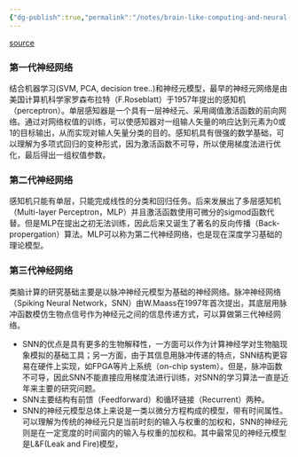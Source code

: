 ```yaml
---
{"dg-publish":true,"permalink":"/notes/brain-like-computing-and-neural-network-history/"}
---
```


[source](https://zhuanlan.zhihu.com/p/35416350?utm_source=pocket_mylist)
### 第一代神经网络
结合机器学习(SVM, PCA, decision tree..)和神经元模型，最早的神经元网络是由美国计算机科学家罗森布拉特（F.Roseblatt）于1957年提出的感知机（perceptron）。单层感知器是一个具有一层神经元、采用阈值激活函数的前向网络。通过对网络权值的训练，可以使感知器对一组输人矢量的响应达到元素为0或1的目标输出，从而实现对输人矢量分类的目的。感知机具有很强的数学基础，可以理解为多项式回归的变种形式，因为激活函数不可导，所以使用梯度法进行优化，最后得出一组权值参数。
### 第二代神经网络
感知机只能有单层，只能完成线性的分类和回归任务。后来发展出了多层感知机（Multi-layer Perceptron，MLP）并且激活函数使用可微分的sigmod函数代替。但是MLP在提出之初无法训练，因此后来又诞生了著名的反向传播（Back-propergation）算法。MLP可以称为第二代神经网络，也是现在深度学习基础的理论模型。
### 第三代神经网络
类脑计算的研究基础主要是以脉冲神经元模型为基础的神经网络。脉冲神经网络（Spiking Neural Network，SNN）由W.Maass在1997年首次提出，其底层用脉冲函数模仿生物点信号作为神经元之间的信息传递方式，可以算做第三代神经网络。
- SNN的优点是具有更多的生物解释性，一方面可以作为计算神经学对生物脑现象模拟的基础工具；另一方面，由于其信息用脉冲传递的特点，SNN结构更容易在硬件上实现，如FPGA等片上系统（on-chip system）。但是，脉冲函数不可导，因此SNN不能直接应用梯度法进行训练，对SNN的学习算法一直是近年来主要的研究问题。
- SNN主要结构有前馈（Feedforward）和循环链接（Recurrent）两种。
- SNN的神经元模型总体上来说是一类以微分方程构成的模型，带有时间属性。可以理解为传统的神经元只是当前时刻的输入与权重的加权和，SNN的神经元则是在一定宽度的时间窗内的输入与权重的加权和。其中最常见的神经元模型是L&F(Leak and Fire)模型，
